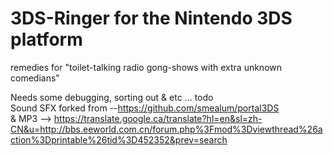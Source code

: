 # 3DS-Ringer for the Nintendo 3DS platform
remedies for "toilet-talking radio gong-shows with extra unknown comedians"

Needs some debugging, sorting out & etc ... todo  
Sound SFX forked from --https://github.com/smealum/portal3DS  
& MP3 --> https://translate.google.ca/translate?hl=en&sl=zh-CN&u=http://bbs.eeworld.com.cn/forum.php%3Fmod%3Dviewthread%26action%3Dprintable%26tid%3D452352&prev=search  
